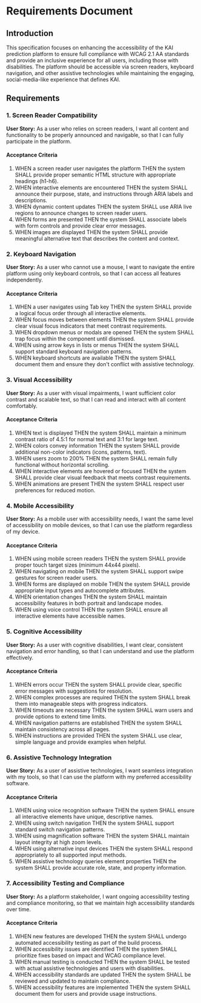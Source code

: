 # Requirements Document

## Introduction

This specification focuses on enhancing the accessibility of the KAI prediction platform to ensure full compliance with WCAG 2.1 AA standards and provide an inclusive experience for all users, including those with disabilities. The platform should be accessible via screen readers, keyboard navigation, and other assistive technologies while maintaining the engaging, social-media-like experience that defines KAI.

## Requirements

### 1. Screen Reader Compatibility

**User Story:** As a user who relies on screen readers, I want all content and functionality to be properly announced and navigable, so that I can fully participate in the platform.

#### Acceptance Criteria

1. WHEN a screen reader user navigates the platform THEN the system SHALL provide proper semantic HTML structure with appropriate headings (h1-h6).
2. WHEN interactive elements are encountered THEN the system SHALL announce their purpose, state, and instructions through ARIA labels and descriptions.
3. WHEN dynamic content updates THEN the system SHALL use ARIA live regions to announce changes to screen reader users.
4. WHEN forms are presented THEN the system SHALL associate labels with form controls and provide clear error messages.
5. WHEN images are displayed THEN the system SHALL provide meaningful alternative text that describes the content and context.

### 2. Keyboard Navigation

**User Story:** As a user who cannot use a mouse, I want to navigate the entire platform using only keyboard controls, so that I can access all features independently.

#### Acceptance Criteria

1. WHEN a user navigates using Tab key THEN the system SHALL provide a logical focus order through all interactive elements.
2. WHEN focus moves between elements THEN the system SHALL provide clear visual focus indicators that meet contrast requirements.
3. WHEN dropdown menus or modals are opened THEN the system SHALL trap focus within the component until dismissed.
4. WHEN using arrow keys in lists or menus THEN the system SHALL support standard keyboard navigation patterns.
5. WHEN keyboard shortcuts are available THEN the system SHALL document them and ensure they don't conflict with assistive technology.

### 3. Visual Accessibility

**User Story:** As a user with visual impairments, I want sufficient color contrast and scalable text, so that I can read and interact with all content comfortably.

#### Acceptance Criteria

1. WHEN text is displayed THEN the system SHALL maintain a minimum contrast ratio of 4.5:1 for normal text and 3:1 for large text.
2. WHEN colors convey information THEN the system SHALL provide additional non-color indicators (icons, patterns, text).
3. WHEN users zoom to 200% THEN the system SHALL remain fully functional without horizontal scrolling.
4. WHEN interactive elements are hovered or focused THEN the system SHALL provide clear visual feedback that meets contrast requirements.
5. WHEN animations are present THEN the system SHALL respect user preferences for reduced motion.

### 4. Mobile Accessibility

**User Story:** As a mobile user with accessibility needs, I want the same level of accessibility on mobile devices, so that I can use the platform regardless of my device.

#### Acceptance Criteria

1. WHEN using mobile screen readers THEN the system SHALL provide proper touch target sizes (minimum 44x44 pixels).
2. WHEN navigating on mobile THEN the system SHALL support swipe gestures for screen reader users.
3. WHEN forms are displayed on mobile THEN the system SHALL provide appropriate input types and autocomplete attributes.
4. WHEN orientation changes THEN the system SHALL maintain accessibility features in both portrait and landscape modes.
5. WHEN using voice control THEN the system SHALL ensure all interactive elements have accessible names.

### 5. Cognitive Accessibility

**User Story:** As a user with cognitive disabilities, I want clear, consistent navigation and error handling, so that I can understand and use the platform effectively.

#### Acceptance Criteria

1. WHEN errors occur THEN the system SHALL provide clear, specific error messages with suggestions for resolution.
2. WHEN complex processes are required THEN the system SHALL break them into manageable steps with progress indicators.
3. WHEN timeouts are necessary THEN the system SHALL warn users and provide options to extend time limits.
4. WHEN navigation patterns are established THEN the system SHALL maintain consistency across all pages.
5. WHEN instructions are provided THEN the system SHALL use clear, simple language and provide examples when helpful.

### 6. Assistive Technology Integration

**User Story:** As a user of assistive technologies, I want seamless integration with my tools, so that I can use the platform with my preferred accessibility software.

#### Acceptance Criteria

1. WHEN using voice recognition software THEN the system SHALL ensure all interactive elements have unique, descriptive names.
2. WHEN using switch navigation THEN the system SHALL support standard switch navigation patterns.
3. WHEN using magnification software THEN the system SHALL maintain layout integrity at high zoom levels.
4. WHEN using alternative input devices THEN the system SHALL respond appropriately to all supported input methods.
5. WHEN assistive technology queries element properties THEN the system SHALL provide accurate role, state, and property information.

### 7. Accessibility Testing and Compliance

**User Story:** As a platform stakeholder, I want ongoing accessibility testing and compliance monitoring, so that we maintain high accessibility standards over time.

#### Acceptance Criteria

1. WHEN new features are developed THEN the system SHALL undergo automated accessibility testing as part of the build process.
2. WHEN accessibility issues are identified THEN the system SHALL prioritize fixes based on impact and WCAG compliance level.
3. WHEN manual testing is conducted THEN the system SHALL be tested with actual assistive technologies and users with disabilities.
4. WHEN accessibility standards are updated THEN the system SHALL be reviewed and updated to maintain compliance.
5. WHEN accessibility features are implemented THEN the system SHALL document them for users and provide usage instructions.